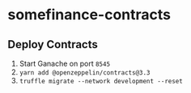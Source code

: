 # somefinance-contracts

## Deploy Contracts 
1. Start Ganache on port `8545`
2. ```yarn add @openzeppelin/contracts@3.3```
3. ```truffle migrate --network development --reset```
